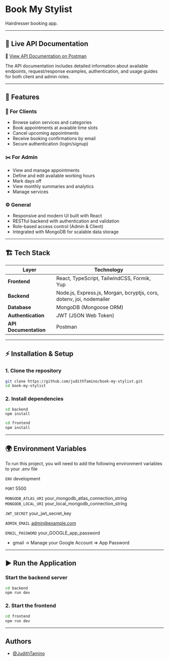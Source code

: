 # Book My Stylist

Hairdresser booking app.

---

## 🚀 Live API Documentation
📄 [View API Documentation on Postman](https://documenter.getpostman.com/view/9640984/2sB3Heu499)

The API documentation includes detailed information about available endpoints, request/response examples, authentication, and usage guides for both client and admin roles.

---

## 🧩 Features

### 💅 For Clients
- Browse salon services and categories  
- Book appointments at avaiable time slots 
- Cancel upcoming appointments  
- Receive booking confirmations by email  
- Secure authentication (login/signup)

### ✂️ For Admin
- View and manage appointments   
- Define and edit available working hours  
- Mark days off  
- View monthly summaries and analytics  
- Manage services  

### ⚙️ General
- Responsive and modern UI built with React  
- RESTful backend with authentication and validation  
- Role-based access control (Admin & Client)  
- Integrated with MongoDB for scalable data storage  

---

## 🏗️ Tech Stack

| Layer | Technology |
|-------|-------------|
| **Frontend** | React, TypeScript, TailwindCSS, Formik, Yup |
| **Backend** | Node.js, Express.js, Morgan, bcryptjs, cors, dotenv, joi, nodemailer |
| **Database** | MongoDB (Mongoose ORM) |
| **Authentication** | JWT (JSON Web Token) |
| **API Documentation** | Postman |

---

## ⚡ Installation & Setup

### 1. Clone the repository
```bash 
git clone https://github.com/judithTamino/book-my-stylist.git
cd book-my-stylist
```

### 2. Install dependencies
```bash
cd backend
npm install

cd frontend
npm install
```

---


## 🌍 Environment Variables

To run this project, you will need to add the following environment variables to your .env file

`ENV` development

`PORT` 5500

`MONGODB_ATLAS_URI` your_mongodb_atlas_connection_string
`MONGODB_LOCAL_URI` your_local_mongodb_connection_string

`JWT_SECRET` your_jwt_secret_key

`ADMIN_EMAIL` admin@example.com

`EMAIL_PASSWORD` your_GOOGLE_app_password
* gmail -> Manage your Google Account => App Password

---

## ▶️ Run the Application

### Start the backend server
```bash 
cd backend
npm run dev
```

### 2. Start the frontend
```bash
cd frontend
npm run dev
```

---  

## Authors

- [@JudithTamino](https://www.github.com/judithTamino)


